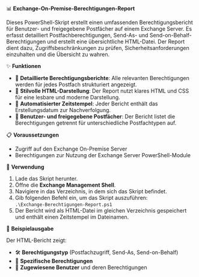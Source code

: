 📊 **Exchange-On-Premise-Berechtigungen-Report**

Dieses PowerShell-Skript erstellt einen umfassenden Berechtigungsbericht für Benutzer- und freigegebene Postfächer auf einem Exchange Server. Es erfasst detailliert Postfachberechtigungen, Send-As- und Send-on-Behalf-Berechtigungen und erstellt eine übersichtliche HTML-Datei. Der Report dient dazu, Zugriffsbeschränkungen zu prüfen, Sicherheitsanforderungen einzuhalten und die Übersicht zu wahren.

✨ **Funktionen**

- 🔎 **Detaillierte Berechtigungsberichte**: Alle relevanten Berechtigungen werden für jedes Postfach strukturiert angezeigt.
- 📄 **Stilvolle HTML-Darstellung**: Der Report nutzt klares HTML und CSS für eine lesbare und moderne Darstellung.
- 📅 **Automatisierter Zeitstempel**: Jeder Bericht enthält das Erstellungsdatum zur Nachverfolgung.
- 👥 **Benutzer- und freigegebene Postfächer**: Der Bericht listet die Berechtigungen getrennt für unterschiedliche Postfachtypen auf.

📋 **Voraussetzungen**

- Zugriff auf den Exchange On-Premise Server
- Berechtigungen zur Nutzung der Exchange Server PowerShell-Module

🚀 **Verwendung**

1. Lade das Skript herunter.
2. Öffne die **Exchange Management Shell**.
3. Navigiere in das Verzeichnis, in dem sich das Skript befindet.
4. Gib folgenden Befehl ein, um das Skript auszuführen:  
   `.\Exchange-Berechtigungen-Report.ps1`
5. Der Bericht wird als HTML-Datei im gleichen Verzeichnis gespeichert und enthält einen Zeitstempel im Dateinamen.

📘 **Beispielausgabe**

Der HTML-Bericht zeigt:

- 🛠 **Berechtigungstyp** (Postfachzugriff, Send-As, Send-on-Behalf)
- 🧾 **Spezifische Berechtigungen**
- 👤 **Zugewiesene Benutzer** und deren Berechtigungen

